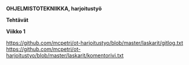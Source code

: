 **OHJELMISTOTEKNIIKKA, harjoitustyö**

**Tehtävät**

**Viikko 1**

https://github.com/mcpetri/ot-harjoitustyo/blob/master/laskarit/gitlog.txt
https://github.com/mcpetri/ot-harjoitustyo/blob/master/laskarit/komentorivi.txt


